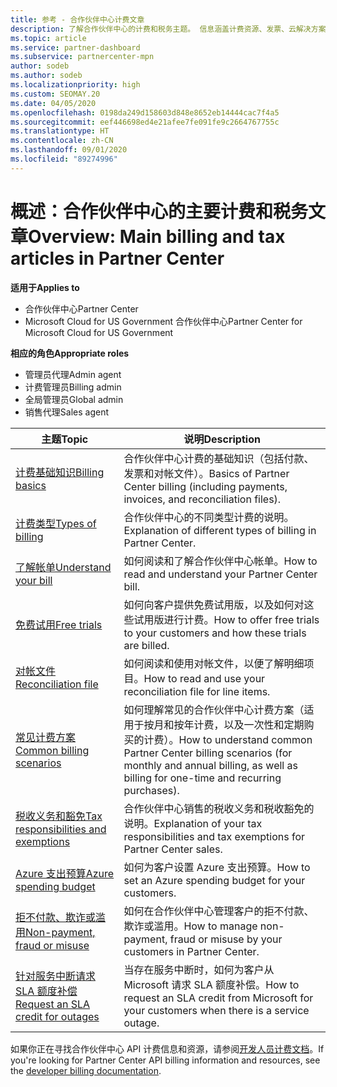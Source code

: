 ```yaml
---
title: 参考 - 合作伙伴中心计费文章
description: 了解合作伙伴中心的计费和税务主题。 信息涵盖计费资源、发票、云解决方案提供商计费和税款。
ms.topic: article
ms.service: partner-dashboard
ms.subservice: partnercenter-mpn
author: sodeb
ms.author: sodeb
ms.localizationpriority: high
ms.custom: SEOMAY.20
ms.date: 04/05/2020
ms.openlocfilehash: 0198da249d158603d848e8652eb14444cac7f4a5
ms.sourcegitcommit: eef446698ed4e21afee7fe091fe9c2664767755c
ms.translationtype: HT
ms.contentlocale: zh-CN
ms.lasthandoff: 09/01/2020
ms.locfileid: "89274996"
---
```

# <a name="overview-main-billing-and-tax-articles-in-partner-center"></a><span data-ttu-id="44044-104">概述：合作伙伴中心的主要计费和税务文章</span><span class="sxs-lookup"><span data-stu-id="44044-104">Overview: Main billing and tax articles in Partner Center</span></span>

<span data-ttu-id="44044-105">**适用于**</span><span class="sxs-lookup"><span data-stu-id="44044-105">**Applies to**</span></span>

- <span data-ttu-id="44044-106">合作伙伴中心</span><span class="sxs-lookup"><span data-stu-id="44044-106">Partner Center</span></span>
- <span data-ttu-id="44044-107">Microsoft Cloud for US Government 合作伙伴中心</span><span class="sxs-lookup"><span data-stu-id="44044-107">Partner Center for Microsoft Cloud for US Government</span></span>

<span data-ttu-id="44044-108">**相应的角色**</span><span class="sxs-lookup"><span data-stu-id="44044-108">**Appropriate roles**</span></span>

- <span data-ttu-id="44044-109">管理员代理</span><span class="sxs-lookup"><span data-stu-id="44044-109">Admin agent</span></span>
- <span data-ttu-id="44044-110">计费管理员</span><span class="sxs-lookup"><span data-stu-id="44044-110">Billing admin</span></span>
- <span data-ttu-id="44044-111">全局管理员</span><span class="sxs-lookup"><span data-stu-id="44044-111">Global admin</span></span>
- <span data-ttu-id="44044-112">销售代理</span><span class="sxs-lookup"><span data-stu-id="44044-112">Sales agent</span></span>

| <span data-ttu-id="44044-113">主题</span><span class="sxs-lookup"><span data-stu-id="44044-113">Topic</span></span> | <span data-ttu-id="44044-114">说明</span><span class="sxs-lookup"><span data-stu-id="44044-114">Description</span></span> |
| ----- | ----------- |
| [<span data-ttu-id="44044-115">计费基础知识</span><span class="sxs-lookup"><span data-stu-id="44044-115">Billing basics</span></span>](billing-basics.md) | <span data-ttu-id="44044-116">合作伙伴中心计费的基础知识（包括付款、发票和对帐文件）。</span><span class="sxs-lookup"><span data-stu-id="44044-116">Basics of Partner Center billing (including payments, invoices, and reconciliation files).</span></span> |
| [<span data-ttu-id="44044-117">计费类型</span><span class="sxs-lookup"><span data-stu-id="44044-117">Types of billing</span></span>](billing-different-types.md) | <span data-ttu-id="44044-118">合作伙伴中心的不同类型计费的说明。</span><span class="sxs-lookup"><span data-stu-id="44044-118">Explanation of different types of billing in Partner Center.</span></span> |
| [<span data-ttu-id="44044-119">了解帐单</span><span class="sxs-lookup"><span data-stu-id="44044-119">Understand your bill</span></span>](read-your-bill.md) | <span data-ttu-id="44044-120">如何阅读和了解合作伙伴中心帐单。</span><span class="sxs-lookup"><span data-stu-id="44044-120">How to read and understand your Partner Center bill.</span></span> |
| [<span data-ttu-id="44044-121">免费试用</span><span class="sxs-lookup"><span data-stu-id="44044-121">Free trials</span></span>](offer-your-customers-trials-of-microsoft-products.md) | <span data-ttu-id="44044-122">如何向客户提供免费试用版，以及如何对这些试用版进行计费。</span><span class="sxs-lookup"><span data-stu-id="44044-122">How to offer free trials to your customers and how these trials are billed.</span></span> |
| [<span data-ttu-id="44044-123">对帐文件</span><span class="sxs-lookup"><span data-stu-id="44044-123">Reconciliation file</span></span>](use-the-reconciliation-files.md) | <span data-ttu-id="44044-124">如何阅读和使用对帐文件，以便了解明细项目。</span><span class="sxs-lookup"><span data-stu-id="44044-124">How to read and use your reconciliation file for line items.</span></span> |
| [<span data-ttu-id="44044-125">常见计费方案</span><span class="sxs-lookup"><span data-stu-id="44044-125">Common billing scenarios</span></span>](common-billing-scenarios.md) | <span data-ttu-id="44044-126">如何理解常见的合作伙伴中心计费方案（适用于按月和按年计费，以及一次性和定期购买的计费）。</span><span class="sxs-lookup"><span data-stu-id="44044-126">How to understand common Partner Center billing scenarios (for monthly and annual billing, as well as billing for one-time and recurring purchases).</span></span> |
| [<span data-ttu-id="44044-127">税收义务和豁免</span><span class="sxs-lookup"><span data-stu-id="44044-127">Tax responsibilities and exemptions</span></span>](tax-and-tax-exemptions.md) | <span data-ttu-id="44044-128">合作伙伴中心销售的税收义务和税收豁免的说明。</span><span class="sxs-lookup"><span data-stu-id="44044-128">Explanation of your tax responsibilities and tax exemptions for Partner Center sales.</span></span> |
| [<span data-ttu-id="44044-129">Azure 支出预算</span><span class="sxs-lookup"><span data-stu-id="44044-129">Azure spending budget</span></span>](set-an-azure-spending-budget-for-your-customers.md) | <span data-ttu-id="44044-130">如何为客户设置 Azure 支出预算。</span><span class="sxs-lookup"><span data-stu-id="44044-130">How to set an Azure spending budget for your customers.</span></span> |
| [<span data-ttu-id="44044-131">拒不付款、欺诈或滥用</span><span class="sxs-lookup"><span data-stu-id="44044-131">Non-payment, fraud or misuse</span></span>](non-payment-fraud-misuse.md) | <span data-ttu-id="44044-132">如何在合作伙伴中心管理客户的拒不付款、欺诈或滥用。</span><span class="sxs-lookup"><span data-stu-id="44044-132">How to manage non-payment, fraud or misuse by your customers in Partner Center.</span></span> |
| [<span data-ttu-id="44044-133">针对服务中断请求 SLA 额度补偿</span><span class="sxs-lookup"><span data-stu-id="44044-133">Request an SLA credit for outages</span></span>](request-credit.md) | <span data-ttu-id="44044-134">当存在服务中断时，如何为客户从 Microsoft 请求 SLA 额度补偿。</span><span class="sxs-lookup"><span data-stu-id="44044-134">How to request an SLA credit from Microsoft for your customers when there is a service outage.</span></span> |

<span data-ttu-id="44044-135">如果你正在寻找合作伙伴中心 API 计费信息和资源，请参阅[开发人员计费文档](https://docs.microsoft.com/partner-center/develop/manage-billing)。</span><span class="sxs-lookup"><span data-stu-id="44044-135">If you're looking for Partner Center API billing information and resources, see the [developer billing documentation](https://docs.microsoft.com/partner-center/develop/manage-billing).</span></span>
